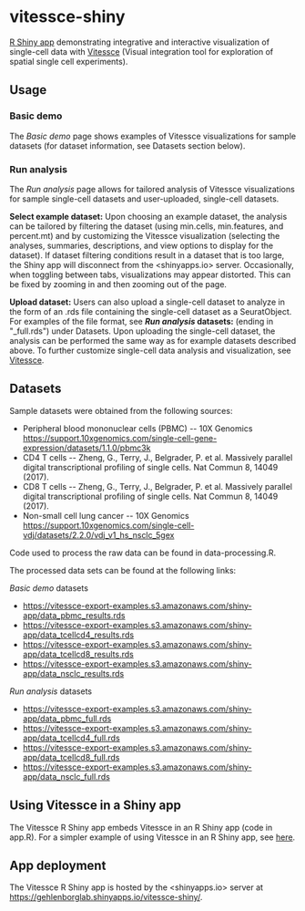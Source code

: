 # vitessce-shiny

[R Shiny app](https://gehlenborglab.shinyapps.io/vitessce-shiny/) demonstrating integrative and interactive visualization of single-cell data with [Vitessce](http://beta.vitessce.io/) (Visual integration tool for exploration of spatial single cell experiments).



## Usage

### Basic demo

The *Basic demo* page shows examples of Vitessce visualizations for sample datasets (for dataset information, see Datasets section below).

### Run analysis

The *Run analysis* page allows for tailored analysis of Vitessce visualizations for sample single-cell datasets and user-uploaded, single-cell datasets.

**Select example dataset:** Upon choosing an example dataset, the analysis can be tailored by filtering the dataset (using min.cells, min.features, and percent.mt) and by customizing the Vitessce visualization (selecting the analyses, summaries, descriptions, and view options to display for the dataset). If dataset filtering conditions result in a dataset that is too large, the Shiny app will disconnect from the <shinyapps.io> server. Occasionally, when toggling between tabs, visualizations may appear distorted. This can be fixed by zooming in and then zooming out of the page.

**Upload dataset:** Users can also upload a single-cell dataset to analyze in the form of an .rds file containing the single-cell dataset as a SeuratObject. For examples of the file format, see **_Run analysis_ datasets:** (ending in "_full.rds") under Datasets. Upon uploading the single-cell dataset, the analysis can be performed the same way as for example datasets described above. To further customize single-cell data analysis and visualization, see [Vitessce](http://beta.vitessce.io/).



## Datasets

Sample datasets were obtained from the following sources:
- Peripheral blood mononuclear cells (PBMC) -- 10X Genomics <https://support.10xgenomics.com/single-cell-gene-expression/datasets/1.1.0/pbmc3k>
- CD4 T cells -- Zheng, G., Terry, J., Belgrader, P. et al. Massively parallel digital transcriptional profiling of single cells. Nat Commun 8, 14049 (2017).
- CD8 T cells -- Zheng, G., Terry, J., Belgrader, P. et al. Massively parallel digital transcriptional profiling of single cells. Nat Commun 8, 14049 (2017).
- Non-small cell lung cancer -- 10X Genomics <https://support.10xgenomics.com/single-cell-vdj/datasets/2.2.0/vdj_v1_hs_nsclc_5gex>

Code used to process the raw data can be found in data-processing.R. 

The processed data sets can be found at the following links:

*Basic demo* datasets
- <https://vitessce-export-examples.s3.amazonaws.com/shiny-app/data_pbmc_results.rds>
- <https://vitessce-export-examples.s3.amazonaws.com/shiny-app/data_tcellcd4_results.rds>
- <https://vitessce-export-examples.s3.amazonaws.com/shiny-app/data_tcellcd8_results.rds>
- <https://vitessce-export-examples.s3.amazonaws.com/shiny-app/data_nsclc_results.rds>

*Run analysis* datasets
- <https://vitessce-export-examples.s3.amazonaws.com/shiny-app/data_pbmc_full.rds>
- <https://vitessce-export-examples.s3.amazonaws.com/shiny-app/data_tcellcd4_full.rds>
- <https://vitessce-export-examples.s3.amazonaws.com/shiny-app/data_tcellcd8_full.rds>
- <https://vitessce-export-examples.s3.amazonaws.com/shiny-app/data_nsclc_full.rds>



## Using Vitessce in a Shiny app

The Vitessce R Shiny app embeds Vitessce in an R Shiny app (code in app.R). For a simpler example of using Vitessce in an R Shiny app, see [here](https://vitessce.github.io/vitessce-r/articles/shiny.html#shiny-apps-on-remote-servers).



## App deployment

The Vitessce R Shiny app is hosted by the <shinyapps.io> server at <https://gehlenborglab.shinyapps.io/vitessce-shiny/>.


